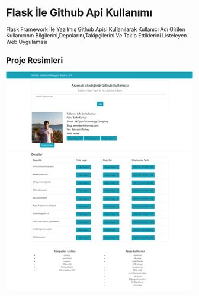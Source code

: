 # Flask İle Github Api Kullanımı
Flask Framework İle Yazılmış Github Apisi Kullanılarak Kullanıcı Adı Girilen Kullanıcının Bilgilerini,Depolarını,Takipçilerini Ve Takip Ettiklerini Listeleyen Web Uygulaması

## Proje Resimleri

![Resim1](https://github.com/berkekurnaz/Flask_Framework_Ornekler/blob/master/3_Flask_Github_Api_Kullanimi/r1.png)
![Resim2](https://github.com/berkekurnaz/Flask_Framework_Ornekler/blob/master/3_Flask_Github_Api_Kullanimi/r2.png)
![Resim3](https://github.com/berkekurnaz/Flask_Framework_Ornekler/blob/master/3_Flask_Github_Api_Kullanimi/r3.png)

